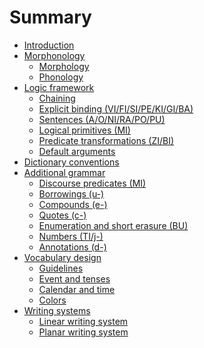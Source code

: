 # Summary

- [Introduction](introduction.md)
- [Morphonology]()
  - [Morphology](morphonology/morphology.md)
  - [Phonology](morphonology/phonology.md)
- [Logic framework](logic/intro.md)
  - [Chaining](logic/chaining.md)
  - [Explicit binding (VI/FI/SI/PE/KI/GI/BA)](logic/explicit_binding.md)
  - [Sentences (A/O/NI/RA/PO/PU)](logic/sentences.md)
  - [Logical primitives (MI)](logic/primitives.md)
  - [Predicate transformations (ZI/BI)](logic/transformations.md)
  - [Default arguments](logic/default.md)
- [Dictionary conventions](dictionary_conventions.md)
- [Additional grammar]()
  - [Discourse predicates (MI)](grammar/discourse.md)
  - [Borrowings (u-)](grammar/borrowings.md)
  - [Compounds (e-)](grammar/compounds.md)
  - [Quotes (c-)](grammar/quotes.md)
  - [Enumeration and short erasure (BU)](grammar/enum.md)
  - [Numbers (TI/j-)](grammar/numbers.md)
  - [Annotations (d-)](grammar/annotations.md)
- [Vocabulary design]()
  - [Guidelines](vocabulary/guidelines.md)
  - [Event and tenses](vocabulary/event_tenses.md)
  - [Calendar and time](vocabulary/calendar_time.md)
  - [Colors](vocabulary/colors.md)
- [Writing systems](writing/intro.md)
  - [Linear writing system](writing/linear.md)
  - [Planar writing system]()
<!--
TODO: Lots of things to change, mainly around unique identifiers not using "zai" but instead
storing a set of used identifiers in the context, with a predicate to generate a new one (to be
assigned to a pred with BO) and immediately store it in that set.

- [Eberban from scratch](from_scratch/intro.md)
- [Syntaxic sugar]()
  - [Identifiers (zai)](from_scratch/sugar/zai.md)
  - [Lists (bu)]()
- [From core to complete grammar]()
  - [Few simple predicates](from_scratch/core_to_complete/simple.md)
  - [Pairs](from_scratch/core_to_complete/pairs.md)
  - [Identifiers](from_scratch/core_to_complete/idents.md)
  - [Sets](from_scratch/core_to_complete/sets.md)
  - [Lists](from_scratch/core_to_complete/lists.md)
  - [Maps](from_scratch/core_to_complete/maps.md)
  - [Time](from_scratch/core_to_complete/time.md)
  - [Natural numbers]()
  - [Integer numbers]()
  - [Real numbers]()
  - [Letters and words]()
- [Extended vocabulary]()
-->